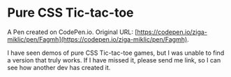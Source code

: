 # Pure CSS Tic-tac-toe

A Pen created on CodePen.io. Original URL: [https://codepen.io/ziga-miklic/pen/Fagmh](https://codepen.io/ziga-miklic/pen/Fagmh).

I have seen demos of pure CSS Tic-tac-toe games, but I was unable to find a version that truly works. If I have missed it, please send me link, so I can see how another dev has created it.
